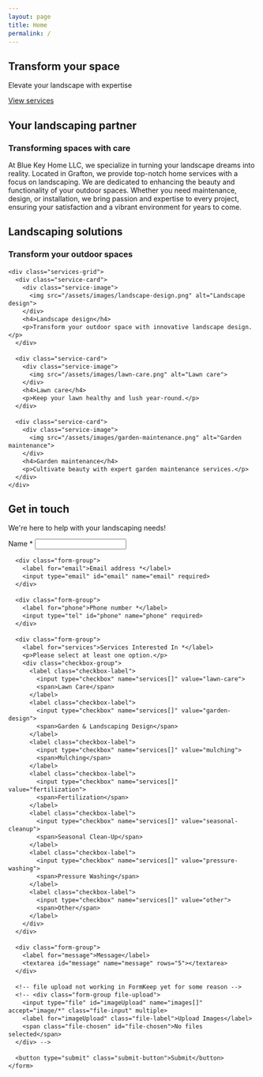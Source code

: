 ```yaml
---
layout: page
title: Home
permalink: /
---
```


<!-- Hero Section -->
<section id="hero" class="hero">
  <div class="hero-content">
    <h1>Transform your space</h1>
    <p>Elevate your landscape with expertise</p>
    <a href="#services" class="cta-button">View services</a>
  </div>
</section>

<!-- About Section -->
<section id="about" class="about">
  <div class="container">
    <h2>Your landscaping partner</h2>
    <h3>Transforming spaces with care</h3>
    <p>At Blue Key Home LLC, we specialize in turning your landscape dreams into reality. Located in Grafton, we provide top-notch home services with a focus on landscaping. We are dedicated to enhancing the beauty and functionality of your outdoor spaces. Whether you need maintenance, design, or installation, we bring passion and expertise to every project, ensuring your satisfaction and a vibrant environment for years to come.</p>
  </div>
</section>

<!-- Services Section -->
<section id="services" class="services">
  <div class="container">
    <h2>Landscaping solutions</h2>
    <h3>Transform your outdoor spaces</h3>
    
    <div class="services-grid">
      <div class="service-card">
        <div class="service-image">
          <img src="/assets/images/landscape-design.png" alt="Landscape design">
        </div>
        <h4>Landscape design</h4>
        <p>Transform your outdoor space with innovative landscape design.</p>
      </div>
      
      <div class="service-card">
        <div class="service-image">
          <img src="/assets/images/lawn-care.png" alt="Lawn care">
        </div>
        <h4>Lawn care</h4>
        <p>Keep your lawn healthy and lush year-round.</p>
      </div>
      
      <div class="service-card">
        <div class="service-image">
          <img src="/assets/images/garden-maintenance.png" alt="Garden maintenance">
        </div>
        <h4>Garden maintenance</h4>
        <p>Cultivate beauty with expert garden maintenance services.</p>
      </div>
    </div>
  </div>
</section>

<!-- Contact Section -->
<section id="contact" class="contact">
  <div class="container">
    <form class="contact-form" action="https://formkeep.com/f/d3eaa394c045" accept-charset="UTF-8" enctype="multipart/form-data" method="POST">
      <h2 class="form-title">Get in touch</h2>
      <p class="form-subtitle">We're here to help with your landscaping needs!</p>
      <div class="form-group">
        <label for="name">Name *</label>
        <input type="text" id="name" name="name" required>
      </div>
      
      <div class="form-group">
        <label for="email">Email address *</label>
        <input type="email" id="email" name="email" required>
      </div>
      
      <div class="form-group">
        <label for="phone">Phone number *</label>
        <input type="tel" id="phone" name="phone" required>
      </div>
      
      <div class="form-group">
        <label for="services">Services Interested In *</label>
        <p>Please select at least one option.</p>
        <div class="checkbox-group">
          <label class="checkbox-label">
            <input type="checkbox" name="services[]" value="lawn-care">
            <span>Lawn Care</span>
          </label>
          <label class="checkbox-label">
            <input type="checkbox" name="services[]" value="garden-design">
            <span>Garden & Landscaping Design</span>
          </label>
          <label class="checkbox-label">
            <input type="checkbox" name="services[]" value="mulching">
            <span>Mulching</span>
          </label>
          <label class="checkbox-label">
            <input type="checkbox" name="services[]" value="fertilization">
            <span>Fertilization</span>
          </label>
          <label class="checkbox-label">
            <input type="checkbox" name="services[]" value="seasonal-cleanup">
            <span>Seasonal Clean-Up</span>
          </label>
          <label class="checkbox-label">
            <input type="checkbox" name="services[]" value="pressure-washing">
            <span>Pressure Washing</span>
          </label>
          <label class="checkbox-label">
            <input type="checkbox" name="services[]" value="other">
            <span>Other</span>
          </label>
        </div>
      </div>
      
      <div class="form-group">
        <label for="message">Message</label>
        <textarea id="message" name="message" rows="5"></textarea>
      </div>

      <!-- file upload not working in FormKeep yet for some reason -->
      <!-- <div class="form-group file-upload">
        <input type="file" id="imageUpload" name="images[]" accept="image/*" class="file-input" multiple>
        <label for="imageUpload" class="file-label">Upload Images</label>
        <span class="file-chosen" id="file-chosen">No files selected</span>
      </div> -->
      
      <button type="submit" class="submit-button">Submit</button>
    </form>
  </div>
</section>
